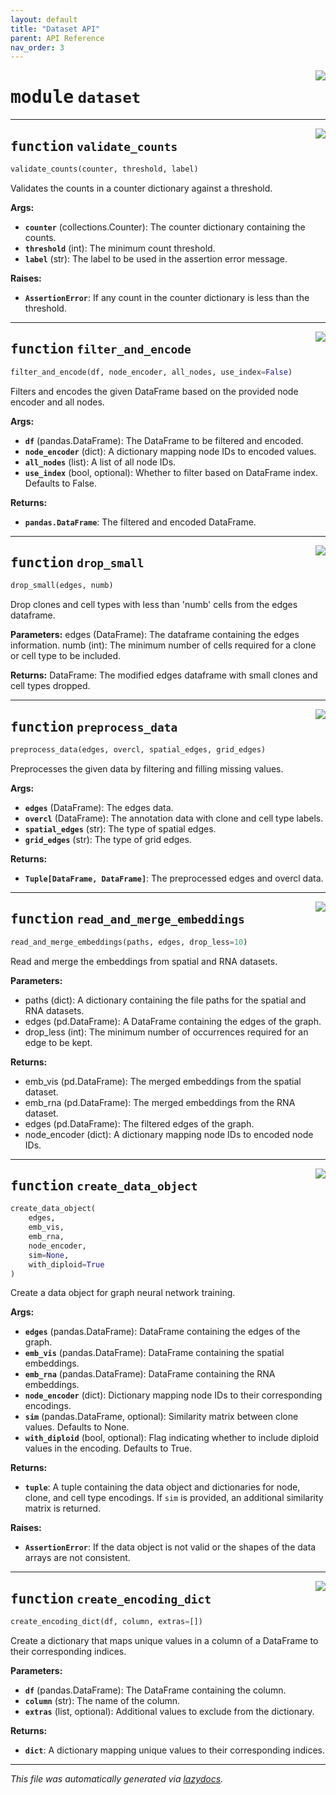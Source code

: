 ```yaml
---
layout: default
title: "Dataset API"
parent: API Reference
nav_order: 3
---
```

<!-- markdownlint-disable -->

<a href="../spaceTree/dataset.py#L0"><img align="right" style="float:right;" src="https://img.shields.io/badge/-source-cccccc?style=flat-square"></a>

# <kbd>module</kbd> `dataset`





---

<a href="../spaceTree/dataset.py#L12"><img align="right" style="float:right;" src="https://img.shields.io/badge/-source-cccccc?style=flat-square"></a>

## <kbd>function</kbd> `validate_counts`

```python
validate_counts(counter, threshold, label)
```

Validates the counts in a counter dictionary against a threshold. 



**Args:**
 
 - <b>`counter`</b> (collections.Counter):  The counter dictionary containing the counts. 
 - <b>`threshold`</b> (int):  The minimum count threshold. 
 - <b>`label`</b> (str):  The label to be used in the assertion error message. 



**Raises:**
 
 - <b>`AssertionError`</b>:  If any count in the counter dictionary is less than the threshold. 


---

<a href="../spaceTree/dataset.py#L29"><img align="right" style="float:right;" src="https://img.shields.io/badge/-source-cccccc?style=flat-square"></a>

## <kbd>function</kbd> `filter_and_encode`

```python
filter_and_encode(df, node_encoder, all_nodes, use_index=False)
```

Filters and encodes the given DataFrame based on the provided node encoder and all nodes. 



**Args:**
 
 - <b>`df`</b> (pandas.DataFrame):  The DataFrame to be filtered and encoded. 
 - <b>`node_encoder`</b> (dict):  A dictionary mapping node IDs to encoded values. 
 - <b>`all_nodes`</b> (list):  A list of all node IDs. 
 - <b>`use_index`</b> (bool, optional):  Whether to filter based on DataFrame index. Defaults to False. 



**Returns:**
 
 - <b>`pandas.DataFrame`</b>:  The filtered and encoded DataFrame. 


---

<a href="../spaceTree/dataset.py#L52"><img align="right" style="float:right;" src="https://img.shields.io/badge/-source-cccccc?style=flat-square"></a>

## <kbd>function</kbd> `drop_small`

```python
drop_small(edges, numb)
```

Drop clones and cell types with less than 'numb' cells from the edges dataframe. 



**Parameters:**
 edges (DataFrame): The dataframe containing the edges information. numb (int): The minimum number of cells required for a clone or cell type to be included. 



**Returns:**
 DataFrame: The modified edges dataframe with small clones and cell types dropped. 


---

<a href="../spaceTree/dataset.py#L74"><img align="right" style="float:right;" src="https://img.shields.io/badge/-source-cccccc?style=flat-square"></a>

## <kbd>function</kbd> `preprocess_data`

```python
preprocess_data(edges, overcl, spatial_edges, grid_edges)
```

Preprocesses the given data by filtering and filling missing values. 



**Args:**
 
 - <b>`edges`</b> (DataFrame):  The edges data. 
 - <b>`overcl`</b> (DataFrame):  The annotation data with clone and cell type labels. 
 - <b>`spatial_edges`</b> (str):  The type of spatial edges. 
 - <b>`grid_edges`</b> (str):  The type of grid edges. 



**Returns:**
 
 - <b>`Tuple[DataFrame, DataFrame]`</b>:  The preprocessed edges and overcl data. 


---

<a href="../spaceTree/dataset.py#L99"><img align="right" style="float:right;" src="https://img.shields.io/badge/-source-cccccc?style=flat-square"></a>

## <kbd>function</kbd> `read_and_merge_embeddings`

```python
read_and_merge_embeddings(paths, edges, drop_less=10)
```

Read and merge the embeddings from spatial and RNA datasets. 



**Parameters:**
 
- paths (dict): A dictionary containing the file paths for the spatial and RNA datasets. 
- edges (pd.DataFrame): A DataFrame containing the edges of the graph. 
- drop_less (int): The minimum number of occurrences required for an edge to be kept. 



**Returns:**
 
- emb_vis (pd.DataFrame): The merged embeddings from the spatial dataset. 
- emb_rna (pd.DataFrame): The merged embeddings from the RNA dataset. 
- edges (pd.DataFrame): The filtered edges of the graph. 
- node_encoder (dict): A dictionary mapping node IDs to encoded node IDs. 


---

<a href="../spaceTree/dataset.py#L136"><img align="right" style="float:right;" src="https://img.shields.io/badge/-source-cccccc?style=flat-square"></a>

## <kbd>function</kbd> `create_data_object`

```python
create_data_object(
    edges,
    emb_vis,
    emb_rna,
    node_encoder,
    sim=None,
    with_diploid=True
)
```

Create a data object for graph neural network training. 



**Args:**
 
 - <b>`edges`</b> (pandas.DataFrame):  DataFrame containing the edges of the graph. 
 - <b>`emb_vis`</b> (pandas.DataFrame):  DataFrame containing the spatial embeddings. 
 - <b>`emb_rna`</b> (pandas.DataFrame):  DataFrame containing the RNA embeddings. 
 - <b>`node_encoder`</b> (dict):  Dictionary mapping node IDs to their corresponding encodings. 
 - <b>`sim`</b> (pandas.DataFrame, optional):  Similarity matrix between clone values. Defaults to None. 
 - <b>`with_diploid`</b> (bool, optional):  Flag indicating whether to include diploid values in the encoding. Defaults to True. 



**Returns:**
 
 - <b>`tuple`</b>:  A tuple containing the data object and dictionaries for node, clone, and cell type encodings.  If `sim` is provided, an additional similarity matrix is returned. 



**Raises:**
 
 - <b>`AssertionError`</b>:  If the data object is not valid or the shapes of the data arrays are not consistent. 


---

<a href="../spaceTree/dataset.py#L197"><img align="right" style="float:right;" src="https://img.shields.io/badge/-source-cccccc?style=flat-square"></a>

## <kbd>function</kbd> `create_encoding_dict`

```python
create_encoding_dict(df, column, extras=[])
```

Create a dictionary that maps unique values in a column of a DataFrame to their corresponding indices. 



**Parameters:**
 
 - <b>`df`</b> (pandas.DataFrame):  The DataFrame containing the column. 
 - <b>`column`</b> (str):  The name of the column. 
 - <b>`extras`</b> (list, optional):  Additional values to exclude from the dictionary. 



**Returns:**
 
 - <b>`dict`</b>:  A dictionary mapping unique values to their corresponding indices. 




---

_This file was automatically generated via [lazydocs](https://github.com/ml-tooling/lazydocs)._
